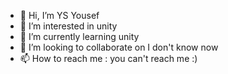 - 👋 Hi, I’m YS Yousef
- 👀 I’m interested in unity
- 🌱 I’m currently learning unity
- 💞️ I’m looking to collaborate on I don't know now
- 📫 How to reach me : you can't reach me :)

<!---
YousefSaleh1/YousefSaleh1 is a ✨ special ✨ repository because its `README.md` (this file) appears on your GitHub profile.
You can click the Preview link to take a look at your changes.
--->
